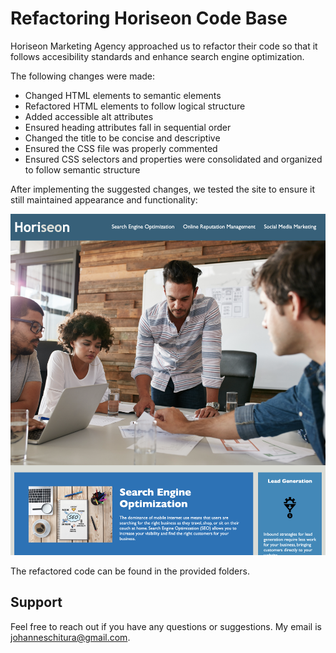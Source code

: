 # Refactoring Horiseon Code Base

Horiseon Marketing Agency approached us to refactor their code so that it follows accesibility standards and enhance search engine optimization. 

The following changes were made:

- Changed HTML elements to semantic elements
- Refactored HTML elements to follow logical structure
- Added accessible alt attributes
- Ensured heading attributes fall in sequential order
- Changed the title to be concise and descriptive 
- Ensured the CSS file was properly commented
- Ensured CSS selectors and properties were consolidated and organized to follow semantic structure

After implementing the suggested changes, we tested the site to ensure it still maintained appearance and functionality:

![The Horiseon webpage includes a navigation bar, a header image, and cards with text and images at the bottom of the page.](./assets/images/horiseon-webpage.png)

The refactored code can be found in the provided folders.

## Support
Feel free to reach out if you have any questions or suggestions. My email is johanneschitura@gmail.com.


